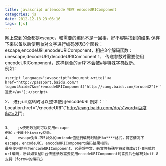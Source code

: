 ```yaml
---
title: javascript urlencode 推荐 encodeURIComponent
categories: js
date: 2012-12-18 23:06:16
tags: [js]
---
```


网上查到的全都是escape，和需要的编码不是一回事，好不容易找到的结果 保存下来以备以后使用
js对文字进行编码涉及3个函数：escape,encodeURI,encodeURIComponent，相应3个解码函数：unescape,decodeURI,decodeURIComponent
1、   传递参数时需要使用encodeURIComponent，这样组合的url才不会被#等特殊字符截断。                            
例如：
```
<script language="javascript">document.write('<a href="http://passport.baidu.com/?logout&aid=7&u='+encodeURIComponent("http://cang.baidu.com/bruce42")+'">退出</a>');</script>
```

2、   进行url跳转时可以整体使用encodeURI
例如：```
Location.href="/encodeURI"("http://cang.baidu.com/do/s?word=百度&ct=21");
```

3、   js使用数据时可以使用escape
例如：搜藏中history纪录。
4、   escape对0-255以外的unicode值进行编码时输出%u****格式，其它情况下escape，encodeURI，encodeURIComponent编码结果相同。
最多使用的应为encodeURIComponent，它是将中文、韩文等特殊字符转换成utf-8格式的url编码，所以如果给后台传递参数需要使用encodeURIComponent时需要后台解码对utf-8支持（form中的编码方

```
